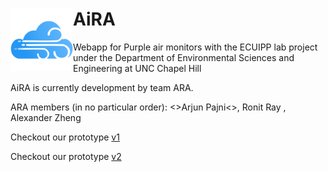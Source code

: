 
<h1>AiRA
<href="arabeta.github.io">
<img align="left" width="100" height="100" src="https://raw.githubusercontent.com/arabeta/AiRA/main/src/img/AiRA_dark_512.png ">
</href>
</h1>

Webapp for Purple air monitors with the ECUIPP lab project under the Department of Environmental Sciences and Engineering at UNC Chapel Hill

AiRA is currently development by team ARA. 

ARA members (in no particular order):
<>Arjun Pajni<>, Ronit Ray , Alexander Zheng

Checkout our prototype <a href=arabeta.github.io/AiRA/src>v1</a>

Checkout our prototype <a href=arabeta.github.io/AiRA-V2/src>v2</a>
